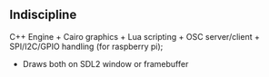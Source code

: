 ## Indiscipline

C++ Engine + Cairo graphics + Lua scripting + OSC server/client + SPI/I2C/GPIO handling (for raspberry pi);
* Draws both on SDL2 window or framebuffer
